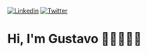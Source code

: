[![Linkedin](https://img.shields.io/badge/Linkedin-232323?style=for-the-badge&logo=linkedin&logoColor=FFFFFF)](https://www.linkedin.com/in/gustavofariaa)
[![Twitter](https://img.shields.io/badge/Twitter-232323?style=for-the-badge&logo=twitter&logoColor=FFFFFF)](https://twitter.com/gufariaa)

# Hi, I'm Gustavo 👋🏻👨🏻‍💻
